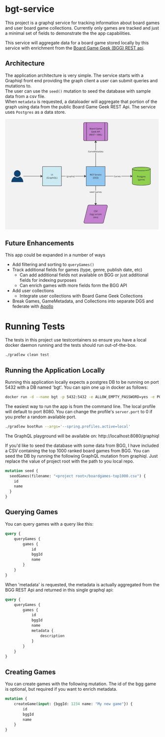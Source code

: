 # bgt-service

This project is a graphql service for tracking information about board games and user board game collections. Currently only games are tracked and just a minimal set of fields to demonstrate the the app capabilities. 

This service will aggregate data for a board game stored locally by this service with enrichment from the [Board Game Geek (BGG) REST api](https://boardgamegeek.com/wiki/page/BGG_XML_API2).

## Architecture
The application architecture is very simple.  The service starts with a Graphiql front end providing the graph client a user can submit queries and mutations to.  
The user can use the `seed()` mutation to seed the database with sample data from a csv file.  
When `metadata` is requested, a dataloader will aggregate that portion of the graph using data from the public Board Game Geek REST Api.
The service uses `Postgres` as a data store.

<img src="./bgt-architecture.jpg" alt="architecture" width="500"/>

## Future Enhancements

This app could be expanded in a number of ways
- Add filtering and sorting to `queryGames()`
- Track additional fields for games (type, genre, publish date, etc)
  - Can add additional fields not available on BGG or just additional fields for indexing purposes
  - Can enrich games with more fields form the BGG API
- Add user collections
  - Integrate user collections with Board Game Geek Collections
- Break Games, GameMetadata, and Collections into separate DGS and federate with [Apollo](https://www.apollographql.com/docs/graphos/schema-design/federated-schemas/federation)


# Running Tests

The tests in this project use testcontainers so ensure you have a local docker daemon running and the tests should run out-of-the-box.
```bash
./gradlew clean test
```

## Running the Application Locally
Running this application locally expects a postgres DB to be running on port 5432 with a DB named 'bgt'.  You can spin one up in docker as follows:
```bash
docker run -d --name bgt -p 5432:5432 -e ALLOW_EMPTY_PASSWORD=yes -e POSTGRESQL_DATABASE=bgt bitnami/postgresql:latest
```

The easiest way to run the app is from the command line.  The local profile will default to port 8080.  You can change the profile's `server.port` to 0 if you prefer a random available port.
```bash
./gradlew bootRun --args='--spring.profiles.active=local'
```

The GraphQL playground will be available on: http://localhost:8080/graphiql

If you'd like to seed the database with some data from BGG, I have included a CSV containing the top 1000 ranked board games from BGG.  You can seed the DB by running the following GraphQL mutation from graphiql.  Just replace the value of project root with the path to you local repo.

```graphql
mutation seed {
  seedGames(filename: "<project root>/boardgames-top1000.csv") {
    id
    name
  }
}
```

## Querying Games

You can query games with a query like this:
```graphql
query {
    queryGames {
        games {
            id
            bggId
            name
        }
    }
}
```

When 'metadata' is requested, the metadata is actually aggregated from the BGG REST Api and returned in this single graphql api:
```graphql
query {
    queryGames {
        games {
            id
            bggId
            name
            metadata {
                description
            }
        }
    }
}
```

## Creating Games

You can create games with the following mutation.  The id of the bgg game is optional, but required if you want to enrich metadata.
```graphql
mutation {
    createGame(input: {bggId: 1234 name: "My new game"}) {
        id
        bggId
        name
    }
}
```
